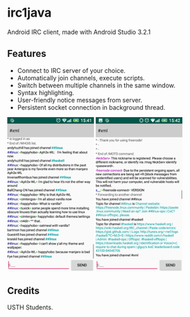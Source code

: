 # irc1java
Android IRC client, made with Android Studio 3.2.1

## Features
- Connect to IRC server of your choice.
- Automatically join channels, execute scripts.
- Switch between multiple channels in the same window.
- Syntax highlighting.
- User-friendly notice messages from server.
- Persistent socket connection in background thread.

<img src="1.png" width="200"> <img src="2.png" width="200">

## Credits
USTH Students.
